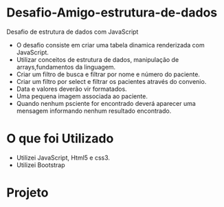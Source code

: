 # Desafio-Amigo-estrutura-de-dados
Desafio de estrutura de dados com JavaScript
- O desafio consiste em criar uma tabela dinamica renderizada com JavaScript.
- Utilizar conceitos de estrutura de dados, manipulação de arrays,fundamentos da linguagem.
- Criar um filtro de busca e filtrar por nome e número do paciente.
- Criar um filtro por select e filtrar os pacientes através do convenio.
- Data e valores deverão vir formatados.
- Uma pequena imagem associada ao paciente.
- Quando nenhum psciente for encontrado deverá aparecer uma mensagem informando nenhum resultado encontrado.

# O que foi Utilizado
- Utilizei JavaScript, Html5 e css3.
- Utilizei Bootstrap 

# Projeto

